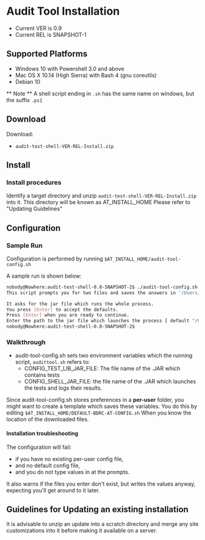 #  Audit Tool Installation

- Current VER is 0.9
- Current REL is SNAPSHOT-1

## Supported Platforms

- Windows 10 with Powershell 3.0 and above
- Mac OS X 10.14 (High Sierra) with Bash 4 (gnu coreutils)
- Debian 10

** Note ** A shell script ending in `.sh` has the same name on windows, but the suffix `.ps1` 

## Download
Download:
- `audit-test-shell-VER-REL-Install.zip`

## Install

### Install procedures
Identify a target directory and unzip `audit-test-shell-VER-REL-Install.zip` into it. This directory will be known as AT_INSTALL_HOME
Please refer to "Updating Guidelines"

## Configuration
### Sample Run

Configuration is performed by running `$AT_INSTALL_HOME/audit-tool-config.sh`


A sample run is shown below:

 ```bash
nobody@Nowhere:audit-test-shell-0.8-SNAPSHOT-2$ ./audit-tool-config.sh
This script prompts you for two files and saves the answers in '/Users/nobody/.config/bdrc/auditTool/config\'.

It asks for the jar file which runs the whole process.
You press [Enter] to accept the defaults.
Press [Enter] when you are ready to continue.
Enter the path to the jar file which launches the process [ default "/Users/djt/bin/am/at/audit-test-shell-0.8-SNAPSHOT-2/audit-test-shell-0.8-SNAPSHOT-2.jar" ]?
nobody@Nowhere:audit-test-shell-0.8-SNAPSHOT-2$
```

### Walkthrough
- audit-tool-config.sh sets two environment variables which the running script, `audittool.sh` refers to:
  - CONFIG_TEST_LIB_JAR_FILE: The file name of the .JAR which contains tests
  - CONFIG_SHELL_JAR_FILE: the file name of the .JAR which launches the tests and logs their results.

Since audit-tool-config.sh stores preferences in a **per-user** folder, you might want to create a template which saves these variables.
You do this by editing `$AT_INSTALL_HOME/DEFAULT-BDRC-AT-CONFIG.sh` When you know the location of the  downloaded files.

#### Installation troubleshooting

The configuration will fail:
- if you have no existing per-user config file,
- and no default config file,
- and you do not type values in at the prompts.

It also warns if the files you enter don't exist, but writes the values anyway, expecting you'll get around to it later.

## Guidelines for Updating an existing installation
It is advisable to unzip an update into a scratch directory and merge any site customizations into it before making it available on a server. 